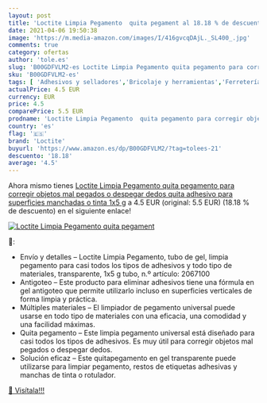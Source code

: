 ```yaml
---
layout: post
title: 'Loctite Limpia Pegamento  quita pegament al 18.18 % de descuento'
date: 2021-04-06 19:50:38
image: 'https://m.media-amazon.com/images/I/416gvcqDAjL._SL400_.jpg'
comments: true
category: ofertas
author: 'tole.es'
slug: 'B00GDFVLM2-es Loctite Limpia Pegamento quita pegamento para corregir...'
sku: 'B00GDFVLM2-es'
tags: [ 'Adhesivos y selladores','Bricolaje y herramientas','Ferretería','Pegamentos instantáneos','loctite', ]
actualPrice: 4.5 EUR
currency: EUR
price: 4.5
comparePrice: 5.5 EUR
prodname: 'Loctite Limpia Pegamento  quita pegamento para corregir objetos mal pegados o despegar dedos  quita adhesivo para superficies manchadas o tinta  1x5 g'
country: 'es'
flag: '🇪🇸'
brand: 'Loctite'
buyurl: 'https://www.amazon.es/dp/B00GDFVLM2/?tag=tolees-21'
descuento: '18.18'
average: '4.5'
---
```


Ahora mismo tienes [Loctite Limpia Pegamento  quita pegamento para corregir objetos mal pegados o despegar dedos  quita adhesivo para superficies manchadas o tinta  1x5 g](https://www.amazon.es/dp/B00GDFVLM2/?tag=tolees-21) a 4.5 EUR (original: 5.5 EUR) (18.18 %  de descuento) en el siguiente enlace!

[![Loctite Limpia Pegamento  quita pegament](https://m.media-amazon.com/images/I/416gvcqDAjL._SL400_.jpg)](https://www.amazon.es/dp/B00GDFVLM2/?tag=tolees-21)

🔎:

- Envío y detalles – Loctite Limpia Pegamento, tubo de gel, limpia pegamento para casi todos los tipos de adhesivos y todo tipo de materiales, transparente, 1x5 g tubo, n.º artículo: 2067100
- Antigoteo – Este producto para eliminar adhesivos tiene una fórmula en gel antigoteo que permite utilizarlo incluso en superficies verticales de forma limpia y práctica.
- Múltiples materiales – El limpiador de pegamento universal puede usarse en todo tipo de materiales con una eficacia, una comodidad y una facilidad máximas.
- Quita pegamento – Este limpia pegamento universal está diseñado para casi todos los tipos de adhesivos. Es muy útil para corregir objetos mal pegados o despegar dedos.
- Solución eficaz – Este quitapegamento en gel transparente puede utilizarse para limpiar pegamento, restos de etiquetas adhesivas y manchas de tinta o rotulador.

[🛒 Visítala!!!](https://www.amazon.es/dp/B00GDFVLM2/?tag=tolees-21)
